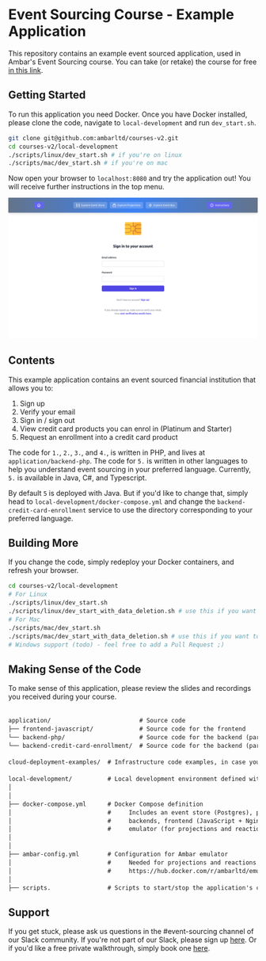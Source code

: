 # Event Sourcing Course - Example Application

This repository contains an example event sourced application, used in Ambar's Event Sourcing course. You can take
(or retake) the course for free [in this link](https://ambar.cloud/esd).

## Getting Started

To run this application you need Docker. Once you have Docker installed, please clone the code, 
navigate to `local-development` and run `dev_start.sh`.

```bash
git clone git@github.com:ambarltd/courses-v2.git
cd courses-v2/local-development
./scripts/linux/dev_start.sh # if you're on linux
./scripts/mac/dev_start.sh # if you're on mac
```

Now open your browser to `localhost:8080` and try the application out! You will receive 
further instructions in the top menu.

![Application Screenshot](.github/docs-images/ApplicationScreenshot.png)


## Contents

This example application contains an event sourced financial institution that allows you to:

1. Sign up
2. Verify your email
3. Sign in / sign out
4. View credit card products you can enrol in (Platinum and Starter)
5. Request an enrollment into a credit card product

The code for `1.`, `2.`, `3.`, and `4.`, is written in PHP, and lives 
at `application/backend-php`. The code for `5.` is written in other languages 
to help you understand event sourcing in your preferred language. Currently,
`5.` is available in Java, C#, and Typescript.

By default `5` is deployed with Java. But if you'd like to change that, 
simply head to `local-development/docker-compose.yml` and change the 
`backend-credit-card-enrollment` service to use the directory corresponding 
to your preferred language. 

## Building More

If you change the code, simply redeploy your Docker containers, and refresh your browser.

```bash
cd courses-v2/local-development
# For Linux
./scripts/linux/dev_start.sh 
./scripts/linux/dev_start_with_data_deletion.sh # use this if you want to delete your existing event store, and projection db
# For Mac
./scripts/mac/dev_start.sh 
./scripts/mac/dev_start_with_data_deletion.sh # use this if you want to delete your existing event store, and projection db
# Windows support (todo) - feel free to add a Pull Request ;)
```

## Making Sense of the Code

To make sense of this application, please review the slides and recordings you received during your course. 

[//]: <> (TODO: Include a structure for the various events in the system.)

```markdown

application/                         # Source code
├── frontend-javascript/             # Source code for the frontend
└── backend-php/                     # Source code for the backend (parts 1-4)
└── backend-credit-card-enrollment/  # Source code for the backend (part 5)

cloud-deployment-examples/  # Infrastructure code examples, in case you ever want to deploy this to the cloud.

local-development/          # Local development environment defined with Docker Compose
│
│
├── docker-compose.yml      # Docker Compose definition
│                           #     Includes an event store (Postgres), projection db (Mongo),
│                           #     backends, frontend (JavaScript + Nginx), and an Ambar 
│                           #     emulator (for projections and reactions)
│
│
├── ambar-config.yml        # Configuration for Ambar emulator
│                           #     Needed for projections and reactions as per 
│                           #     https://hub.docker.com/r/ambarltd/emulator
│
├── scripts.                # Scripts to start/stop the application's containers.
```

## Support

If you get stuck, please ask us questions in the #event-sourcing channel of our Slack community. 
If you're not part of our Slack, please sign up [here](https://www.launchpass.com/ambar). 
Or if you'd like a free private walkthrough, simply book one [here](https://calendly.com/luis-ambar).

